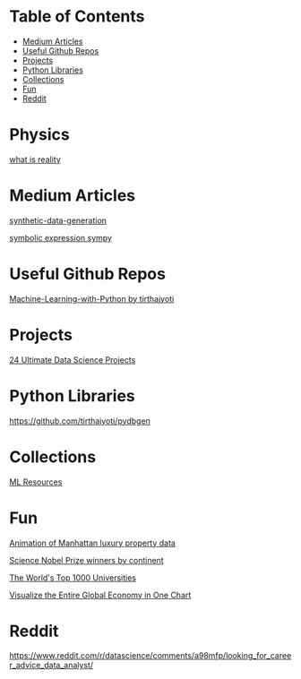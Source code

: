 Table of Contents
=================
   * [Medium Articles](#medium-articles)
   * [Useful Github Repos](#useful-github-repos)
   * [Projects](#projects)
   * [Python Libraries](#python-libraries)
   * [Collections](#collections)
   * [Fun](#fun)
   * [Reddit](#reddit)
   
   
# Physics
[what is reality](https://www.youtube.com/watch?v=w0ztlIAYTCU&frags=pl%2Cwn)

# Medium Articles
[synthetic-data-generation](https://towardsdatascience.com/synthetic-data-generation-a-must-have-skill-for-new-data-scientists-915896c0c1ae?fbclid=IwAR19LK6vqqOox1YUyhOucVmwuZ_n8NJbIx4C-b_OyJe3KqLyX-59SCJBBs0)

[symbolic expression sympy](https://towardsdatascience.com/random-regression-and-classification-problem-generation-with-symbolic-expression-a4e190e37b8d)  


# Useful Github Repos
[Machine-Learning-with-Python by tirthajyoti](https://github.com/tirthajyoti/Machine-Learning-with-Python)  

# Projects
[24 Ultimate Data Science Projects](https://www.analyticsvidhya.com/blog/2018/05/24-ultimate-data-science-projects-to-boost-your-knowledge-and-skills/)  

# Python Libraries
https://github.com/tirthajyoti/pydbgen  


# Collections
[ML Resources](https://docs.google.com/document/d/e/2PACX-1vRRC3ZIcvjFqEYEgnN9pptoWONr2mSGZJ4hSdL8Jpf2IpXdxjTc-d3jrpb98h59xJnZ3h1frUDydoxc/pub?fbclid=IwAR1CyAB9VCtuSFg7-tKOcp5nHYUW7j73Y_g8xCn4DVQJMDxr0ZDIF1JHiP0)


# Fun

[Animation of Manhattan luxury property data](https://www.reddit.com/r/dataisbeautiful/comments/9myh8e/oc_animation_of_manhattan_luxury_property_data/)

[Science Nobel Prize winners by continent](https://www.reddit.com/r/dataisbeautiful/comments/9mzr8x/science_nobel_prize_winners_by_continent_oc/)

[The World's Top 1000 Universities](https://www.reddit.com/r/dataisbeautiful/comments/9mwjpy/the_worlds_top_1000_universities_interactive_link/)

[Visualize the Entire Global Economy in One Chart](https://howmuch.net/articles/the-world-economy-2017)

# Reddit
https://www.reddit.com/r/datascience/comments/a98mfp/looking_for_career_advice_data_analyst/  
